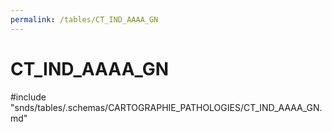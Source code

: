 ```yaml
---
permalink: /tables/CT_IND_AAAA_GN
---
```

# CT\_IND\_AAAA\_GN
<!-- SPDX-License-Identifier: MPL-2.0 -->

<!-- ATTENTION : Ne pas supprimer ou modifier la ligne ci-dessous -->
#include "snds/tables/.schemas/CARTOGRAPHIE_PATHOLOGIES/CT_IND_AAAA_GN.md"
<!-- ATTENTION : Ne pas supprimer ou modifier la ligne ci-dessus -->
